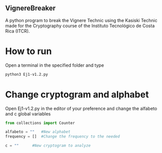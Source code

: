 ## VignereBreaker
A python program to break the Vignere Technic using the Kasiski Technic made for the Cryptography course of the Instituto Tecnológico de Costa Rica (ITCR).

# How to run
Open a terminal in the specified folder and type

```bash
python3 Ej1-v1.2.py
```

# Change cryptogram and alphabet
Open Ej1-v1.2.py in the editor of your preference and change the alfabeto and c global variables

```python
from collections import Counter

alfabeto = "" 	#New alphabet
frequency = [] 	#Change the frequency to the needed

c = ""		#New cryptogram to analyze
```

